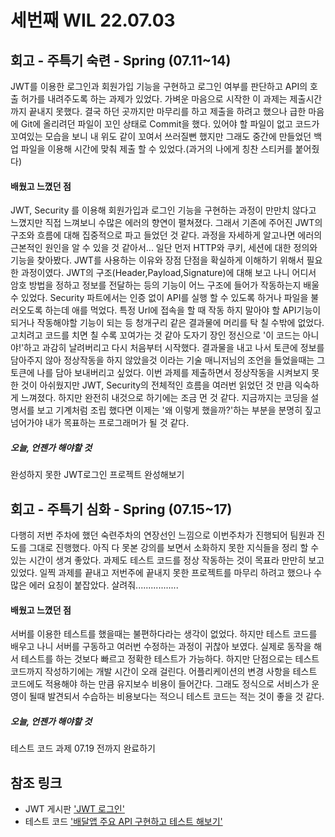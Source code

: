 세번째 WIL 22.07.03
=============
## 회고 - 주특기 숙련 - Spring (07.11~14)
JWT를 이용한 로그인과 회원가입 기능을 구현하고 로그인 여부를 판단하고 API의 호출 허가를 내려주도록 하는 과제가 있었다. 가벼운 마음으로 시작한
이 과제는 제출시간까지 끝내지 못했다. 결국 하던 곳까지만 마무리를 하고 제출을 하려고 했으나 급한 마음에 Git에 올리려던 파일이 꼬인 상태로 
Commit을 했다. 있어야 할 파일이 없고 코드가 꼬여있는 모습을 보니 내 위도 같이 꼬여서 쓰러질뻔 했지만 그래도 중간에 만들었던 백업 파일을 이용해
시간에 맞춰 제출 할 수 있었다.(과거의 나에게 칭찬 스티커를 붙어줬다)  
#### 배웠고 느꼈던 점
JWT, Security 를 이용해 회원가입과 로그인 기능을 구현하는 과정이 만만치 않다고 느꼈지만 직접 느껴보니 수많은 에러의 향연이 펼쳐졌다. 그래서
기존에 주어진 JWT의 구조와 흐름에 대해 집중적으로 파고 들었던 것 같다. 과정을 자세하게 알고나면 에러의 근본적인 원인을 알 수 있을 것 같아서...
일단 먼저 HTTP와 쿠키, 세션에 대한 정의와 기능을 찾아봤다. JWT를 사용하는 이유와 장점 단점을 확실하게 이해하기 위해서 필요한 과정이였다.
JWT의 구조(Header,Payload,Signature)에 대해 보고 나니 어디서 암호 방법을 정하고 정보를 전달하는 등의 기능이 어느 구조에 들어가 작동하는지
배울 수 있었다. 
Security 파트에서는 인증 없이 API를 실행 할 수 있도록 하거나 파일을 불러오도록 하는데 애를 먹었다. 특정 Url에 접속을 할 때 작동 하지 말아야
할 API기능이 되거나 작동해야할 기능이 되는 등 청개구리 같은 결과물에 머리를 탁 칠 수밖에 없었다. 고치려고 코드를 치면 칠 수록 꼬여가는 것 같아
도자기 장인 정신으로 '이 코드는 아니야!'하고 과감히 날려버리고 다시 처음부터 시작했다. 결과물을 내고 나서 토큰에 정보를 담아주지 않아 정상작동을
하지 않았을것 이라는 기술 매니저님의 조언을 들었을때는 그 토큰에 나를 담아 보내버리고 싶었다. 
이번 과제를 제출하면서 정상작동을 시켜보지 못한 것이 아쉬웠지만 JWT, Security의 전체적인 흐름을 여러번 읽었던 것 만큼 익숙하게 느껴졌다. 하지만
완전히 내것으로 하기에는 조금 먼 것 같다. 지금까지는 코딩을 설명서를 보고 기계처럼 조립 했다면 이제는 '왜 이렇게 했을까?'하는 부분을 분명히 짚고
넘어가야 내가 목표하는 프로그래머가 될 것 같다.
##### 오늘, 언젠가 해야할 것
완성하지 못한 JWT로그인 프로젝트 완성해보기

## 회고 - 주특기 심화 - Spring (07.15~17)
다행히 저번 주차에 했던 숙련주차의 연장선인 느낌으로 이번주차가 진행되어 팀원과 진도를 그대로 진행했다. 아직 다 못본 강의를 보면서 소화하지 못한
지식들을 정리 할 수 있는 시간이 생겨 좋았다. 과제도 테스트 코드를 정상 작동하는 것이 목표라 만만히 보고 있었다. 일찍 과제를 끝내고 저번주에 
끝내지 못한 프로젝트를 마무리 하려고 했으나 수많은 에러 요칭이 붙잡았다. 살려줘.................
#### 배웠고 느꼈던 점
서버를 이용한 테스트를 했을때는 불편하다라는 생각이 없었다. 하지만 테스트 코드를 배우고 나니 서버를 구동하고 여러번 수정하는 과정이 귀찮아 보였다.
실제로 동작을 해서 테스트를 하는 것보다 빠르고 정확한 테스트가 가능하다. 하지만 단점으로는 테스트 코드까지 작성하기에는 개발 시간이 오래 걸린다.
어플리케이션의 변경 사항을 테스트 코드에도 적용해야 하는 만큼 유지보수 비용이 들어간다. 그래도 정식으로 서비스가 운영이 될때 발견되서 수습하는
비용보다는 적으니 테스트 코드는 적는 것이 좋을 것 같다.
##### 오늘, 언젠가 해야할 것
테스트 코드 과제 07.19 전까지 완료하기

## 참조 링크
* JWT 게시판 
  ['JWT 로그인'](https://github.com/AhnSangRok/springnotice/tree/test/jwt)
* 테스트 코드
  ['배달앱 주요 API 구현하고 테스트 해보기'](https://github.com/AhnSangRok/springnotice/tree/test/food/src/main/java/com/spring/food)

